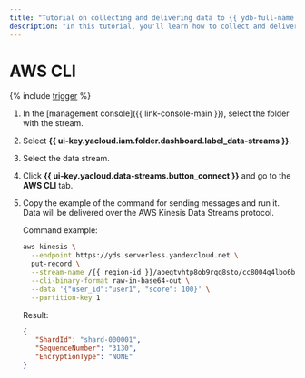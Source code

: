```yaml
---
title: "Tutorial on collecting and delivering data to {{ ydb-full-name }} using the AWS CLI"
description: "In this tutorial, you'll learn how to collect and deliver data to {{ ydb-full-name }} using the AWS CLI."
---
```


# AWS CLI

{% include [trigger](../../_includes/data-streams/trigger.md) %}

1. In the [management console]({{ link-console-main }}), select the folder with the stream.
1. Select **{{ ui-key.yacloud.iam.folder.dashboard.label_data-streams }}**.
1. Select the data stream.
1. Click **{{ ui-key.yacloud.data-streams.button_connect }}** and go to the **AWS CLI** tab.
1. Copy the example of the command for sending messages and run it. Data will be delivered over the AWS Kinesis Data Streams protocol.

   Command example:

   ```bash
   aws kinesis \
     --endpoint https://yds.serverless.yandexcloud.net \
     put-record \
     --stream-name /{{ region-id }}/aoegtvhtp8ob9rqq8sto/cc8004q4lbo6bv9iivr0/test \
     --cli-binary-format raw-in-base64-out \
     --data '{"user_id":"user1", "score": 100}' \
     --partition-key 1
   ```

   Result:

   ```json
   {
      "ShardId": "shard-000001",
      "SequenceNumber": "3130",
      "EncryptionType": "NONE"
   }
   ```
